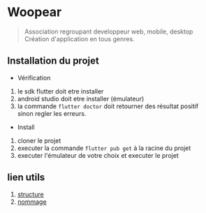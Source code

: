 # Woopear  

> Association regroupant developpeur web, mobile, desktop  
> Création d'application en tous genres.

## Installation du projet  

- Vérification

1. le sdk flutter doit etre installer  
2. android studio doit etre installer (émulateur)  
3. la commande `flutter doctor` doit retourner des résultat positif  
sinon regler les erreurs.  

- Install  

1. cloner le projet  
2. executer la commande `flutter pub get` à la racine du projet  
3. executer l'émulateur de votre choix et executer le projet  

## lien utils  

1. [structure](https://github.com/woopear/welcome/blob/main/structure-flutter.md)   
2. [nommage](https://github.com/woopear/welcome/blob/main/regles-nommage.md)  
